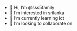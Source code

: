 - 👋 Hi, I’m @sss5family
- 👀 I’m interested in srilanka
- 🌱 I’m currently learning ict
- 💞️ I’m looking to collaborate on 

<!---
sss5family/sss5family is a ✨ special ✨ repository because its `README.md` (this file) appears on your GitHub profile.
You can click the Preview link to take a look at your changes.
--->
